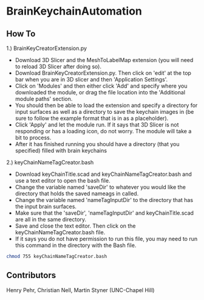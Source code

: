 # BrainKeychainAutomation

## How To

1.) BrainKeyCreatorExtension.py  
- Download 3D Slicer and the MeshToLabelMap extension (you will need to reload 3D Slicer after doing so).  
- Download BrainKeyCreatorExtension.py. Then click on 'edit' at the top bar when you are in 3D slicer and then 'Application Settings'.  
- Click on 'Modules' and then either click 'Add' and specify where you downloaded the module, or drag the file location into the 'Additional module paths' section.  
- You should then be able to load the extension and specify a directory for input surfaces as well as a directory to save the keychain images in (be sure to follow the example format that is in as a placeholder).  
- Click 'Apply' and let the module run. If it says that 3D Slicer is not responding or has a loading icon, do not worry. The module will take a bit to process.  
- After it has finished running you should have a directory (that you specified) filled with brain keychains  

2.) keyChainNameTagCreator.bash  
- Download keyChainTitle.scad and keyChainNameTagCreator.bash and use a text editor to open the bash file.  
- Change the variable named 'saveDir' to whatever you would like the directory that holds the saved nameags in called.  
- Change the variable named 'nameTagInputDir' to the directory that has the input brain surfaces.  
- Make sure that the 'saveDir', 'nameTagInputDir' and keyChainTitle.scad are all in the same directory.  
- Save and close the text editor. Then click on the keyChainNameTagCreator.bash file.  
- If it says you do not have permission to run this file, you may need to run this command in the directory with the Bash file.  

```bash
chmod 755 keyChainNameTagCreator.bash 
```

## Contributors

Henry Pehr, Christian Nell, Martin Styner (UNC-Chapel Hill)
